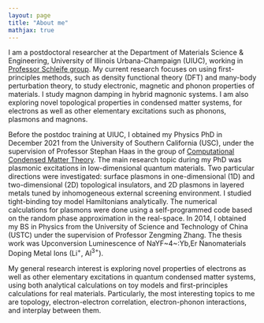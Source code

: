 ```yaml
---
layout: page
title: "About me"
mathjax: true
---
```


I am a postdoctoral researcher at the Department of Materials Science & Engineering, University of Illinois Urbana-Champaign (UIUC), working in [Professor Schleife group](http://schleife.matse.illinois.edu). My current research focuses on using first-principles methods, such as density functional theory (DFT) and many-body perturbation theory, to study electronic, magnetic and phonon properties of materials. I study magnon damping in hybrid magnonic systems. I am also exploring novel topological properties in condensed matter systems, for electrons as well as other elementary excitations such as phonons, plasmons and magnons. 

Before the postdoc training at UIUC, I obtained my Physics PhD in December 2021 from the University of Southern California (USC), under the supervision of Professor Stephan Haas in the group of [Computational Condensed Matter Theory](https://dornsife.usc.edu/cmt/). The main research topic during my PhD was plasmonic excitations in low-dimensional quantum materials. Two particular directions were investigated: surface plasmons in one-dimensional (1D) and two-dimensional (2D) topological insulators, and 2D plasmons in layered metals tuned by inhomogeneous external screening environment. I studied tight-binding toy model Hamiltonians analytically. The numerical calculations for plasmons were done using a self-programmed code based on the random phase approximation in the real-space. In 2014, I obtained my BS in Physics from the University of Science and Technology of China (USTC) under the supervision of Professor Zengming Zhang. The thesis work was Upconversion Luminescence of NaYF~4~:Yb,Er Nanomaterials Doping Metal Ions (Li$^{+}$, Al$^{3+}$).

My general research interest is exploring novel properties of electrons as well as other elementary excitations in quantum condensed matter systems, using both analytical calculations on toy models and first-principles calculations for real materials. Particularly, the most interesting topics to me are topology, electron-electron correlation, electron-phonon interactions, and interplay between them. 


